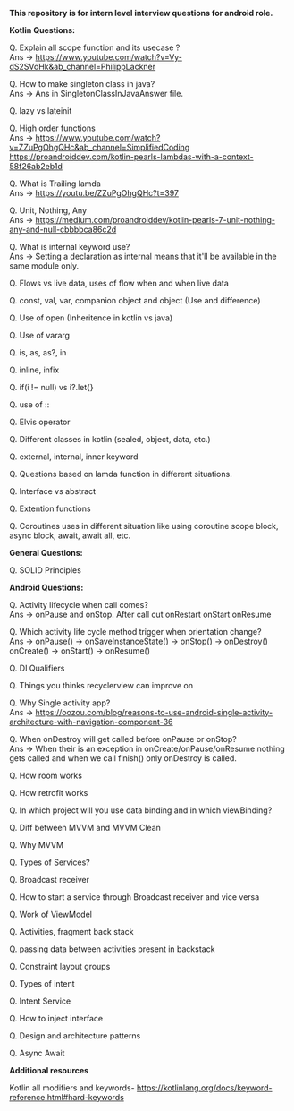 __This repository is for intern level interview questions for android role.__

__Kotlin Questions:__

Q. Explain all scope function and its usecase ?</br>
Ans -> https://www.youtube.com/watch?v=Vy-dS2SVoHk&ab_channel=PhilippLackner

Q. How to make singleton class in java?</br>
Ans -> Ans in SingletonClassInJavaAnswer file.

Q. lazy vs lateinit

Q. High order functions</br>
Ans -> https://www.youtube.com/watch?v=ZZuPgOhgQHc&ab_channel=SimplifiedCoding</br>
       https://proandroiddev.com/kotlin-pearls-lambdas-with-a-context-58f26ab2eb1d

Q. What is Trailing lamda</br>
Ans -> https://youtu.be/ZZuPgOhgQHc?t=397

Q. Unit, Nothing, Any</br>
Ans -> https://medium.com/proandroiddev/kotlin-pearls-7-unit-nothing-any-and-null-cbbbbca86c2d

Q. What is internal keyword use?</br>
Ans -> Setting a declaration as internal means that it'll be available in the same module only.

Q. Flows vs live data, uses of flow when and when live data

Q. const, val, var, companion object and object (Use and difference)

Q. Use of open (Inheritence in kotlin vs java)

Q. Use of vararg

Q. is, as, as?, in 

Q. inline, infix

Q. if(i != null) vs i?.let{}

Q. use of ::

Q. Elvis operator

Q. Different classes in kotlin (sealed, object, data, etc.)

Q. external, internal, inner keyword

Q. Questions based on lamda function in different situations.

Q. Interface vs abstract 

Q. Extention functions

Q. Coroutines uses in different situation like using coroutine scope block, async block, await, await all, etc.

__General Questions:__

Q. SOLID Principles

__Android Questions:__

Q. Activity lifecycle when call comes?</br>
Ans -> onPause and onStop. After call cut onRestart onStart onResume

Q. Which activity life cycle method trigger when orientation change?</br>
Ans -> onPause() -> onSaveInstanceState() -> onStop() -> onDestroy()
       onCreate() -> onStart() -> onResume()

Q. DI Qualifiers

Q. Things you thinks recyclerview can improve on

Q. Why Single activity app?</br>
Ans -> https://oozou.com/blog/reasons-to-use-android-single-activity-architecture-with-navigation-component-36

Q. When onDestroy will get called before onPause or onStop?</br>
Ans -> When their is an exception in onCreate/onPause/onResume nothing gets called and when we call finish() only onDestroy is called.

Q. How room works

Q. How retrofit works 

Q. In which project will you use data binding and in which viewBinding?

Q. Diff between MVVM and MVVM Clean

Q. Why MVVM

Q. Types of Services?

Q. Broadcast receiver

Q. How to start a service through Broadcast receiver and vice versa

Q. Work of ViewModel

Q. Activities, fragment back stack

Q. passing data between activities present in backstack

Q. Constraint layout groups

Q. Types of intent

Q. Intent Service

Q. How to inject interface

Q. Design and architecture patterns

Q. Async Await 

__Additional resources__

Kotlin all modifiers and keywords- https://kotlinlang.org/docs/keyword-reference.html#hard-keywords
